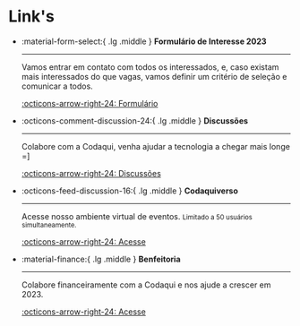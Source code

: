 # Link's

<div class="grid cards" markdown>

-   :material-form-select:{ .lg .middle } __Formulário de Interesse 2023__

    ---

    Vamos entrar em contato com todos os interessados, e, caso existam mais interessados do que vagas, vamos definir um critério de seleção e comunicar a todos.

    [:octicons-arrow-right-24: Formulário](https://forms.gle/WtKuBPHebHhqCHG77)

-   :octicons-comment-discussion-24:{ .lg .middle } __Discussões__

    ---

    Colabore com a Codaqui, venha ajudar a tecnologia a chegar mais longe =]

    [:octicons-arrow-right-24: Discussões](https://github.com/codaqui/institucional/discussions/43)

-   :octicons-feed-discussion-16:{ .lg .middle } __Codaquiverso__

    ---

    Acesse nosso ambiente virtual de eventos.
    <small>Limitado a 50 usuários simultaneamente.</small>

    [:octicons-arrow-right-24: Acesse](https://play.workadventu.re/@/codaqui/sala/embaixadores)
    
-   :material-finance:{ .lg .middle } __Benfeitoria__

    ---

    Colabore financeiramente com a Codaqui e nos ajude a crescer em 2023.

    [:octicons-arrow-right-24: Acesse](https://benfeitoria.com/codaqui)

</div>
